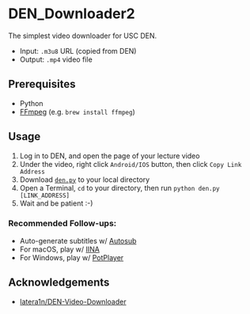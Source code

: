# DEN_Downloader2

The simplest video downloader for USC DEN.

* Input: `.m3u8` URL (copied from DEN)
* Output: `.mp4` video file

## Prerequisites
* Python
* [FFmpeg](https://www.ffmpeg.org/) (e.g. `brew install ffmpeg`) 

## Usage
1. Log in to DEN, and open the page of your lecture video
2. Under the video, right click `Android/IOS` button, then click `Copy Link Address`
3. Download [`den.py`](https://raw.githubusercontent.com/JiashengWu/DEN_Downloader2/master/den.py) to your local directory
4. Open a Terminal, `cd` to your directory, then run `python den.py [LINK_ADDRESS]`
5. Wait and be patient :-)

### Recommended Follow-ups:
* Auto-generate subtitles w/ [Autosub](https://github.com/agermanidis/autosub)
* For macOS, play w/ [IINA](https://iina.io/)
* For Windows, play w/ [PotPlayer](https://potplayer.daum.net/)

## Acknowledgements
* [latera1n/DEN-Video-Downloader](https://github.com/latera1n/DEN-Video-Downloader)
